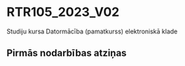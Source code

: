 # RTR105_2023_V02
Studiju kursa Datormācība (pamatkurss) elektroniskā klade

## Pirmās nodarbības atziņas
